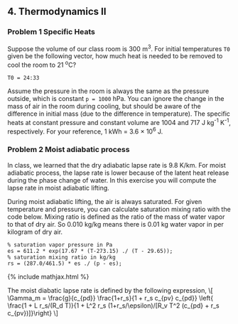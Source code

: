 
## 4. Thermodynamics II

### Problem 1 Specific Heats

Suppose the volume of our class room is 300 m<sup>3</sup>. For initial temperatures `T0` given be the following vector, how much heat is needed to be removed to cool the room to 21 <sup>o</sup>C?
```
T0 = 24:33
```
Assume the pressure in the room is always the same as the pressure outside, which is constant `p = 1000` hPa. You can ignore the change in the mass of air in the room during cooling, but should be aware of the difference in initial mass (due to the difference in temperature). The specific heats at constant pressure and constant volume are 1004 and 717 J kg<sup>-1</sup> K<sup>-1</sup>, respectively. For your reference, 1 kWh = 3.6 <span>&#215;</span> 10<sup>6</sup> J.

### Problem 2 Moist adiabatic process

In class, we learned that the dry adiabatic lapse rate is 9.8 K/km. For moist adiabatic process, the lapse rate is lower because of the latent heat release during the phase change of water. In this exercise you will compute the lapse rate in moist adiabatic lifting. 

During moist adiabatic lifting, the air is always saturated. For given temperature and pressure, you can calculate saturation mixing ratio with the code below. Mixing ratio is defined as the ratio of the mass of water vapor to that of dry air. So 0.010 kg/kg means there is 0.01 kg water vapor in per kilogram of dry air.
```
% saturation vapor pressure in Pa
es = 611.2 * exp(17.67 * (T-273.15) ./ (T - 29.65));
% saturation mixing ratio in kg/kg
rs = (287.0/461.5) * es ./ (p - es);
```
{% include mathjax.html %}

The moist diabatic lapse rate is defined by the following expression,
\\[
\Gamma_m = \frac{g}{c_{pd}} \frac{1+r_s}{1 + r_s c_{pv} c_{pd}} \left\{ \frac{1 +
L r_s/(R_d T)}{1 + L^2 r_s (1+r_s/\epsilon)/[R_v T^2 (c_{pd} + r_s c_{pv})]}\right\}
\\]



